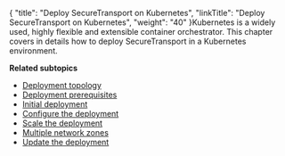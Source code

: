 {
    "title": "Deploy SecureTransport on Kubernetes",
    "linkTitle": "Deploy SecureTransport on Kubernetes",
    "weight": "40"
}Kubernetes is a widely used, highly flexible and extensible container orchestrator. This chapter covers in details how to deploy SecureTransport in a Kubernetes environment.

**Related subtopics**

-   [Deployment topology](deployment-topology)
-   [Deployment prerequisites](deployment-prerequisites)
-   [Initial deployment](initial-deployment)
-   [Configure the deployment](initial-config)
-   [Scale the deployment](scale-deployment)
-   [Multiple network zones](additional-network-zones)
-   [Update the deployment](update-st)
